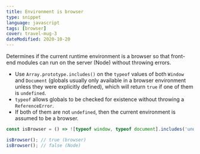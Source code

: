 ```yaml
---
title: Environment is browser
type: snippet
language: javascript
tags: [browser]
cover: travel-mug-3
dateModified: 2020-10-20
---
```


Determines if the current runtime environment is a browser so that front-end modules can run on the server (Node) without throwing errors.

- Use `Array.prototype.includes()` on the `typeof` values of both `Window` and `Document` (globals usually only available in a browser environment unless they were explicitly defined), which will return `true` if one of them is `undefined`.
- `typeof` allows globals to be checked for existence without throwing a `ReferenceError`.
- If both of them are not `undefined`, then the current environment is assumed to be a browser.

```js
const isBrowser = () => ![typeof window, typeof document].includes('undefined');

isBrowser(); // true (browser)
isBrowser(); // false (Node)
```
